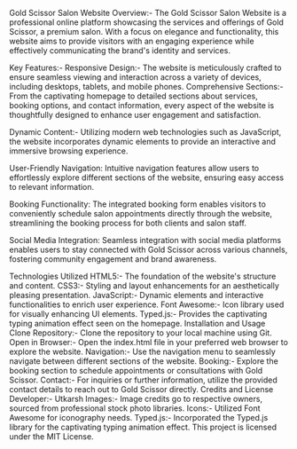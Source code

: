 Gold Scissor Salon Website
Overview:-
The Gold Scissor Salon Website is a professional online platform showcasing the services and offerings of Gold Scissor, a premium salon. With a focus on elegance and functionality, 
this website aims to provide visitors with an engaging experience while effectively communicating the brand's identity and services.

Key Features:-
Responsive Design:- The website is meticulously crafted to ensure seamless viewing and interaction across a variety of devices, including desktops, tablets, and mobile phones.
Comprehensive Sections:- From the captivating homepage to detailed sections about services, booking options, and contact information, every aspect of the website 
is thoughtfully designed to enhance user engagement and satisfaction.

Dynamic Content:- Utilizing modern web technologies such as JavaScript, the website incorporates dynamic elements to provide an interactive and immersive browsing experience.

User-Friendly Navigation: Intuitive navigation features allow users to effortlessly explore different sections of the website, ensuring easy access to relevant information.

Booking Functionality: The integrated booking form enables visitors to conveniently schedule salon appointments directly through the website, streamlining the booking process for both clients and salon staff.

Social Media Integration: Seamless integration with social media platforms enables users to stay connected with Gold Scissor across various channels, fostering community engagement and brand awareness.

Technologies Utilized
HTML5:- The foundation of the website's structure and content.
CSS3:- Styling and layout enhancements for an aesthetically pleasing presentation.
JavaScript:- Dynamic elements and interactive functionalities to enrich user experience.
Font Awesome:- Icon library used for visually enhancing UI elements.
Typed.js:- Provides the captivating typing animation effect seen on the homepage.
Installation and Usage
Clone Repository:- Clone the repository to your local machine using Git.
Open in Browser:- Open the index.html file in your preferred web browser to explore the website.
Navigation:- Use the navigation menu to seamlessly navigate between different sections of the website.
Booking:- Explore the booking section to schedule appointments or consultations with Gold Scissor.
Contact:- For inquiries or further information, utilize the provided contact details to reach out to Gold Scissor directly.
Credits and License
Developer:- Utkarsh
Images:- Image credits go to respective owners, sourced from professional stock photo libraries.
Icons:- Utilized Font Awesome for iconography needs.
Typed.js:- Incorporated the Typed.js library for the captivating typing animation effect.
This project is licensed under the MIT License.
